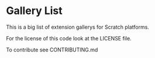 # Gallery List

This is a big list of extension gallerys for Scratch platforms.

For the license of this code look at the LICENSE file.

To contribute see CONTRIBUTING.md